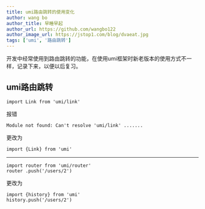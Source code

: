 ```yaml
---
title: umi路由跳转的使用变化
author: wang bo
author_title: 早睡早起
author_url: https://github.com/wangbo122
author_image_url: https://jstop1.com/blog/dvaeat.jpg
tags: ['umi', '路由跳转']
---
```


开发中经常使用到路由跳转的功能，在使用umi框架时新老版本的使用方式不一样，记录下来，以便以后复习。

<!--truncate-->

## umi路由跳转

```
import Link from 'umi/link'
```
报错
```
Module not found: Can't resolve 'umi/link' .......
```
更改为
```
import {Link} from 'umi'
```

------

```
import router from 'umi/router'
router .push('/users/2')
```
更改为
```
import {history} from 'umi'
history.push('/users/2')
```
